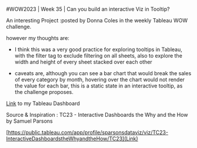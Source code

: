 #WOW2023 | Week 35 | Can you build an interactive Viz in Tooltip?


An interesting Project :posted by Donna Coles in the weekly Tableau WOW challenge.


however my thoughts are:

* I think this was a very good practice for exploring tooltips in Tableau, with the filter tag to exclude filtering on all sheets, also to explore the width and height of every sheet stacked over each other

* caveats are, although you can see a bar chart that would break the sales of every category by month, hovering over the chart would not render the value for each bar, this is a static state in an interactive tooltip, as the challenge proposes.




[Link](https://public.tableau.com/app/profile/amira.salama/viz/InteractiveVizinTooltipWOW2023Week35/WOWInteractiveTooltip) to my Tableau Dashboard

Source & Inspiration : 
TC23 - Interactive Dashboards the Why and the How
by
Samuel Parsons

[https://public.tableau.com/app/profile/sparsonsdataviz/viz/TC23-InteractiveDashboardstheWhyandtheHow/TC23](Link) 
